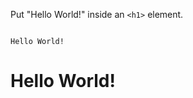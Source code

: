 Put "Hello World!" inside an `<h1>` element.

<Editor lang="html" type="exercise">
<code>
Hello World!
</code>

<solution>
<h1>Hello World!</h1>
</solution>
</Editor>